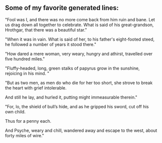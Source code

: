 ## **Some of my favorite generated lines:**

"Fool was I, and there was no more come back from him ruin and bane. 
Let us drag down all together to celebrate. 
What is said of his great-grandson, Hrothgar, that there was a beautiful star."

"When it was in vain. 
What is said of her, to his father's eight-footed steed, he followed a number of years it stood there."

"How dared a mere woman, very weary, hungry and athirst, travelled over five hundred miles."

"Fluffy-headed, long, green stalks of papyrus grow in the sunshine, rejoicing in his mind. "

"But as two men, as men do who die for her too short, she strove to break the heart with grief intolerable. 

And still he lay, and hurled it, putting might immeasurable therein."

"For, lo, the shield of bull’s hide, and as he gripped his sword, cut off his own child. 

Thus for a penny each. 

And Psyche, weary and chill, wandered away and escape to the west, about forty miles of wire."
